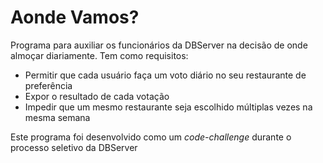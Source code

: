 Aonde Vamos?
============

Programa para auxiliar os funcionários da DBServer na decisão de onde almoçar diariamente. Tem como requisitos:

* Permitir que cada usuário faça um voto diário no seu restaurante de preferência
* Expor o resultado de cada votação
* Impedir que um mesmo restaurante seja escolhido múltiplas vezes na mesma semana

Este programa foi desenvolvido como um _code-challenge_ durante o processo seletivo da DBServer